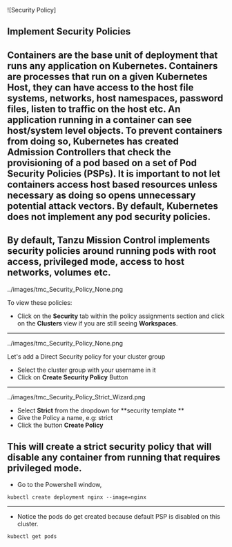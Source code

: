 ![Security Policy]
## Implement Security Policies

Containers are the base unit of deployment that runs any application on Kubernetes. Containers are processes that run on a given Kubernetes Host, they can have access to the host file systems, networks, host namespaces, password files, listen to traffic on the host etc. An application running in a container can see host/system level objects. To prevent containers from doing so, Kubernetes has created Admission Controllers that check the provisioning of a pod based on a set of Pod Security Policies (PSPs). It is important to not let containers access host based resources unless necessary as doing so opens unnecessary potential attack vectors. By default, Kubernetes does not implement any pod security policies.
---
By default, Tanzu Mission Control implements security policies around running pods with root access, privileged mode, access to host networks, volumes etc.
---
../images/tmc_Security_Policy_None.png

To view these policies:

- Click on the **Security** tab within the policy assignments section and click on the **Clusters** view if you are still seeing **Workspaces**.
---
../images/tmc_Security_Policy_None.png

Let's add a Direct Security policy for your cluster group

- Select the cluster group with your username in it
- Click on **Create Security Policy** Button 

---
../images/tmc_Security_Policy_Strict_Wizard.png

- Select **Strict** from the dropdown for **security template **
- Give the Policy a name, e.g: strict
- Click the button **Create Policy**

This will create a strict security policy that will disable any container from running that requires privileged mode. 
---
- Go to the Powershell window,
```execute
kubectl create deployment nginx --image=nginx 
```
---
- Notice the pods do get created because default PSP is disabled on this cluster.
```execute
kubectl get pods 
```